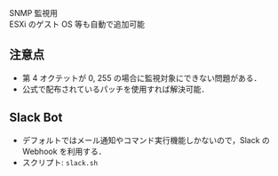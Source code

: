 SNMP 監視用  
ESXi のゲスト OS 等も自動で追加可能

## 注意点
- 第 4 オクテットが 0, 255 の場合に監視対象にできない問題がある．
- 公式で配布されているパッチを使用すれば解決可能．

## Slack Bot
- デフォルトではメール通知やコマンド実行機能しかないので，Slack の Webhook を利用する．
- スクリプト: `slack.sh`
